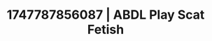 ---
categories:
- Intimate reveal
- Slow burn erotica
- Lesbian
- Erotic dream roleplay
- Caressing curves
image: /assets/images/1747787856087.jpg
layout: post
seo:
  description: Featured content with sensual ABDL Play, Scat Fetish. HD images available.
  keywords: ABDL Play, Scat Fetish
  og_image: /assets/images/1747787856087.jpg
  schema_type: VisualArtwork
tags:
- ABDL Play
- Scat Fetish
- '#1747787856087'
title: 1747787856087 | ABDL Play Scat Fetish
---